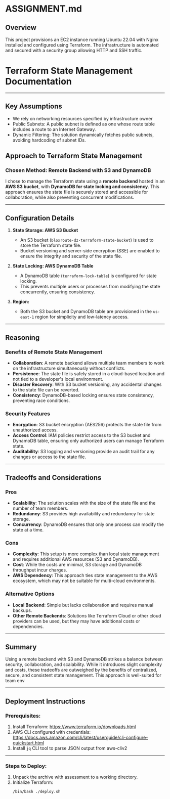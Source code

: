 # ASSIGNMENT.md

## Overview
This project provisions an EC2 instance running Ubuntu 22.04 with Nginx installed and configured using Terraform. The infrastructure is automated and secured with a security group allowing HTTP and SSH traffic.

# Terraform State Management Documentation

---
## Key Assumptions
- We rely on networking resources specified by infrastructure owner
- Public Subnets: A public subnet is defined as one whose route table includes a route to an Internet Gateway.
- Dynamic Filtering: The solution dynamically fetches public subnets, avoiding hardcoding of subnet IDs.

## Approach to Terraform State Management

### Chosen Method: Remote Backend with S3 and DynamoDB

I chose to manage the Terraform state using a **remote backend** hosted in an **AWS S3 bucket**, with **DynamoDB for state locking and consistency**. This approach ensures the state file is securely stored and accessible for collaboration, while also preventing concurrent modifications.

---

## Configuration Details

1. **State Storage: AWS S3 Bucket**
   - An S3 bucket (`bloxroute-dz-terraform-state-bucket`) is used to store the Terraform state file.
   - Bucket versioning and server-side encryption (SSE) are enabled to ensure the integrity and security of the state file.

2. **State Locking: AWS DynamoDB Table**
   - A DynamoDB table (`terraform-lock-table`) is configured for state locking.
   - This prevents multiple users or processes from modifying the state concurrently, ensuring consistency.

3. **Region:**
   - Both the S3 bucket and DynamoDB table are provisioned in the `us-east-1` region for simplicity and low-latency access.

---

## Reasoning

### Benefits of Remote State Management
- **Collaboration**: A remote backend allows multiple team members to work on the infrastructure simultaneously without conflicts.
- **Persistence**: The state file is safely stored in a cloud-based location and not tied to a developer's local environment.
- **Disaster Recovery**: With S3 bucket versioning, any accidental changes to the state file can be reverted.
- **Consistency**: DynamoDB-based locking ensures state consistency, preventing race conditions.

### Security Features
- **Encryption**: S3 bucket encryption (AES256) protects the state file from unauthorized access.
- **Access Control**: IAM policies restrict access to the S3 bucket and DynamoDB table, ensuring only authorized users can manage Terraform state.
- **Auditability**: S3 logging and versioning provide an audit trail for any changes or access to the state file.

---

## Tradeoffs and Considerations

### Pros
- **Scalability**: The solution scales with the size of the state file and the number of team members.
- **Redundancy**: S3 provides high availability and redundancy for state storage.
- **Concurrency**: DynamoDB ensures that only one process can modify the state at a time.

### Cons
- **Complexity**: This setup is more complex than local state management and requires additional AWS resources (S3 and DynamoDB).
- **Cost**: While the costs are minimal, S3 storage and DynamoDB throughput incur charges.
- **AWS Dependency**: This approach ties state management to the AWS ecosystem, which may not be suitable for multi-cloud environments.

### Alternative Options
- **Local Backend**: Simple but lacks collaboration and requires manual backups.
- **Other Remote Backends**: Solutions like Terraform Cloud or other cloud providers can be used, but they may have additional costs or dependencies.

---

## Summary

Using a remote backend with S3 and DynamoDB strikes a balance between security, collaboration, and scalability. While it introduces slight complexity and costs, these tradeoffs are outweighed by the benefits of centralized, secure, and consistent state management. This approach is well-suited for team env


---

## Deployment Instructions

### Prerequisites:
1. Install Terraform: https://www.terraform.io/downloads.html
2. AWS CLI configured with credentials: https://docs.aws.amazon.com/cli/latest/userguide/cli-configure-quickstart.html
3. Install `jq` CLI tool to parse JSON output from aws-cliv2

---

### Steps to Deploy:
1. Unpack the archive with assessment to a working directory.
2. Initialize Terraform:
   ```bash
   /bin/bash ./deploy.sh
   ```
